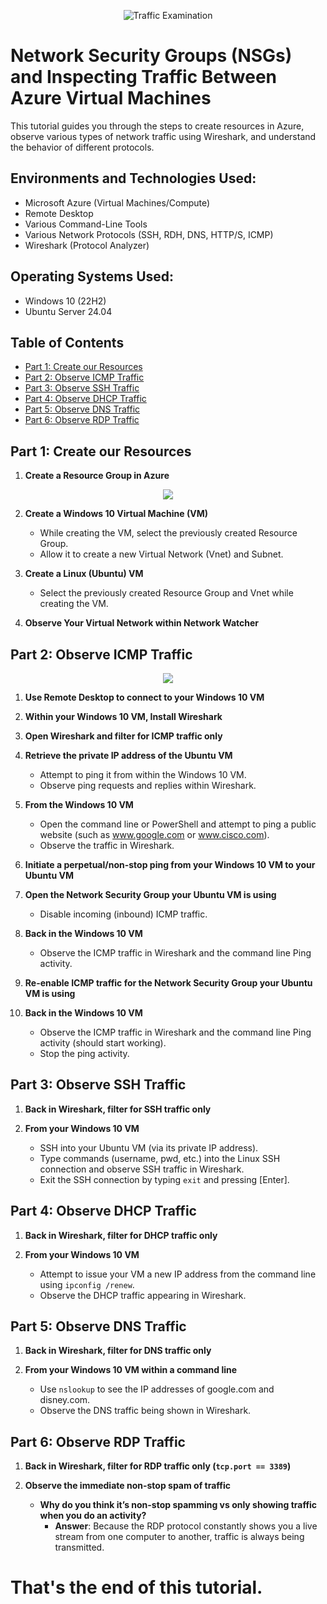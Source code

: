 <p align="center">
<img src="https://i.imgur.com/Ua7udoS.png" alt="Traffic Examination"/>
</p>


# Network Security Groups (NSGs) and Inspecting Traffic Between Azure Virtual Machines

This tutorial guides you through the steps to create resources in Azure, observe various types of network traffic using Wireshark, and understand the behavior of different protocols.

## Environments and Technologies Used:
- Microsoft Azure (Virtual Machines/Compute)
- Remote Desktop
- Various Command-Line Tools
- Various Network Protocols (SSH, RDH, DNS, HTTP/S, ICMP)
- Wireshark (Protocol Analyzer)

## Operating Systems Used:
- Windows 10 (22H2)
- Ubuntu Server 24.04

## Table of Contents
- [Part 1: Create our Resources](#part-1-create-our-resources)
- [Part 2: Observe ICMP Traffic](#part-2-observe-icmp-traffic)
- [Part 3: Observe SSH Traffic](#part-3-observe-ssh-traffic)
- [Part 4: Observe DHCP Traffic](#part-4-observe-dhcp-traffic)
- [Part 5: Observe DNS Traffic](#part-5-observe-dns-traffic)
- [Part 6: Observe RDP Traffic](#part-6-observe-rdp-traffic)

## Part 1: Create our Resources

1. **Create a Resource Group in Azure**

<p align="center"><img src="https://i.imgur.com/dgUJVO2.jpeg"/>

2. **Create a Windows 10 Virtual Machine (VM)**
   - While creating the VM, select the previously created Resource Group.
   - Allow it to create a new Virtual Network (Vnet) and Subnet.

3. **Create a Linux (Ubuntu) VM**
   - Select the previously created Resource Group and Vnet while creating the VM.

4. **Observe Your Virtual Network within Network Watcher**

## Part 2: Observe ICMP Traffic

<p align="center"><img src="https://i.imgur.com/4FAe3jp.png"/>

1. **Use Remote Desktop to connect to your Windows 10 VM**

2. **Within your Windows 10 VM, Install Wireshark**

3. **Open Wireshark and filter for ICMP traffic only**

4. **Retrieve the private IP address of the Ubuntu VM**
   - Attempt to ping it from within the Windows 10 VM.
   - Observe ping requests and replies within Wireshark.

5. **From the Windows 10 VM**
   - Open the command line or PowerShell and attempt to ping a public website (such as www.google.com or www.cisco.com).
   - Observe the traffic in Wireshark.

6. **Initiate a perpetual/non-stop ping from your Windows 10 VM to your Ubuntu VM**

7. **Open the Network Security Group your Ubuntu VM is using**
   - Disable incoming (inbound) ICMP traffic.

8. **Back in the Windows 10 VM**
   - Observe the ICMP traffic in Wireshark and the command line Ping activity.

9. **Re-enable ICMP traffic for the Network Security Group your Ubuntu VM is using**

10. **Back in the Windows 10 VM**
    - Observe the ICMP traffic in Wireshark and the command line Ping activity (should start working).
    - Stop the ping activity.

## Part 3: Observe SSH Traffic

1. **Back in Wireshark, filter for SSH traffic only**

2. **From your Windows 10 VM**
   - SSH into your Ubuntu VM (via its private IP address).
   - Type commands (username, pwd, etc.) into the Linux SSH connection and observe SSH traffic in Wireshark.
   - Exit the SSH connection by typing `exit` and pressing [Enter].

## Part 4: Observe DHCP Traffic

1. **Back in Wireshark, filter for DHCP traffic only**

2. **From your Windows 10 VM**
   - Attempt to issue your VM a new IP address from the command line using `ipconfig /renew`.
   - Observe the DHCP traffic appearing in Wireshark.

## Part 5: Observe DNS Traffic

1. **Back in Wireshark, filter for DNS traffic only**

2. **From your Windows 10 VM within a command line**
   - Use `nslookup` to see the IP addresses of google.com and disney.com.
   - Observe the DNS traffic being shown in Wireshark.

## Part 6: Observe RDP Traffic

1. **Back in Wireshark, filter for RDP traffic only (`tcp.port == 3389`)**

2. **Observe the immediate non-stop spam of traffic**
   - **Why do you think it’s non-stop spamming vs only showing traffic when you do an activity?**
     - **Answer**: Because the RDP protocol constantly shows you a live stream from one computer to another, traffic is always being transmitted.

# That's the end of this tutorial.

